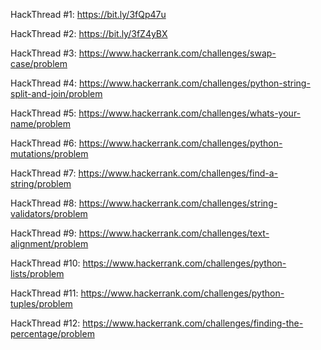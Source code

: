 HackThread #1: 
https://bit.ly/3fQp47u

HackThread #2:
https://bit.ly/3fZ4yBX

HackThread #3: 
https://www.hackerrank.com/challenges/swap-case/problem

HackThread #4: https://www.hackerrank.com/challenges/python-string-split-and-join/problem

HackThread #5:
https://www.hackerrank.com/challenges/whats-your-name/problem

HackThread #6:
https://www.hackerrank.com/challenges/python-mutations/problem

HackThread #7:
https://www.hackerrank.com/challenges/find-a-string/problem

HackThread #8:
https://www.hackerrank.com/challenges/string-validators/problem

HackThread #9:
https://www.hackerrank.com/challenges/text-alignment/problem

HackThread #10: 
https://www.hackerrank.com/challenges/python-lists/problem

HackThread #11:
https://www.hackerrank.com/challenges/python-tuples/problem

HackThread #12:
https://www.hackerrank.com/challenges/finding-the-percentage/problem
